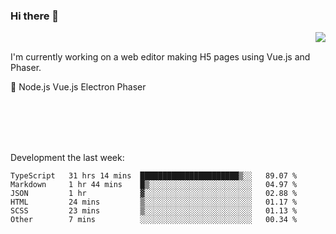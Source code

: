 ### Hi there 👋

<img align="right" src="https://github-readme-stats.vercel.app/api?username=jasonpanggo"/>

<br>
<p align="left">
I'm currently working on a web editor making H5 pages using Vue.js and Phaser.
</p>
<p align="left">
📖 Node.js Vue.js Electron Phaser
</p>
<br>
<br>
<br>
<br>

Development the last week:
<!--START_SECTION:waka-->

```text
TypeScript   31 hrs 14 mins  ██████████████████████▒░░   89.07 %
Markdown     1 hr 44 mins    █▒░░░░░░░░░░░░░░░░░░░░░░░   04.97 %
JSON         1 hr            ▓░░░░░░░░░░░░░░░░░░░░░░░░   02.88 %
HTML         24 mins         ▒░░░░░░░░░░░░░░░░░░░░░░░░   01.17 %
SCSS         23 mins         ▒░░░░░░░░░░░░░░░░░░░░░░░░   01.13 %
Other        7 mins          ░░░░░░░░░░░░░░░░░░░░░░░░░   00.34 %
```

<!--END_SECTION:waka-->

<!--
**JASONPANGGO/jasonpanggo** is a ✨ _special_ ✨ repository because its `README.md` (this file) appears on your GitHub profile.

Here are some ideas to get you started:

- 🔭 I’m currently working on ...
- 🌱 I’m currently learning ...
- 👯 I’m looking to collaborate on ...
- 🤔 I’m looking for help with ...
- 💬 Ask me about ...
- 📫 How to reach me: ...
- 😄 Pronouns: ...
- ⚡ Fun fact: ...
-->
